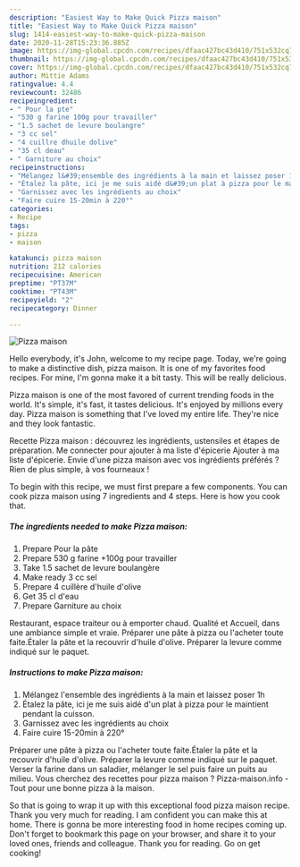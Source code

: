 ```yaml
---
description: "Easiest Way to Make Quick Pizza maison"
title: "Easiest Way to Make Quick Pizza maison"
slug: 1414-easiest-way-to-make-quick-pizza-maison
date: 2020-11-28T15:23:36.885Z
image: https://img-global.cpcdn.com/recipes/dfaac427bc43d410/751x532cq70/pizza-maison-photo-principale-de-la-recette.jpg
thumbnail: https://img-global.cpcdn.com/recipes/dfaac427bc43d410/751x532cq70/pizza-maison-photo-principale-de-la-recette.jpg
cover: https://img-global.cpcdn.com/recipes/dfaac427bc43d410/751x532cq70/pizza-maison-photo-principale-de-la-recette.jpg
author: Mittie Adams
ratingvalue: 4.4
reviewcount: 32486
recipeingredient:
- " Pour la pte"
- "530 g farine 100g pour travailler"
- "1.5 sachet de levure boulangre"
- "3 cc sel"
- "4 cuillre dhuile dolive"
- "35 cl deau"
- " Garniture au choix"
recipeinstructions:
- "Mélangez l&#39;ensemble des ingrédients à la main et laissez poser 1h"
- "Étalez la pâte, ici je me suis aidé d&#39;un plat à pizza pour le maintient pendant la cuisson."
- "Garnissez avec les ingrédients au choix"
- "Faire cuire 15-20min à 220°"
categories:
- Recipe
tags:
- pizza
- maison

katakunci: pizza maison 
nutrition: 212 calories
recipecuisine: American
preptime: "PT37M"
cooktime: "PT43M"
recipeyield: "2"
recipecategory: Dinner

---
```



![Pizza maison](https://img-global.cpcdn.com/recipes/dfaac427bc43d410/751x532cq70/pizza-maison-photo-principale-de-la-recette.jpg)

Hello everybody, it's John, welcome to my recipe page. Today, we're going to make a distinctive dish, pizza maison. It is one of my favorites food recipes. For mine, I'm gonna make it a bit tasty. This will be really delicious.

Pizza maison is one of the most favored of current trending foods in the world. It's simple, it's fast, it tastes delicious. It's enjoyed by millions every day. Pizza maison is something that I've loved my entire life. They're nice and they look fantastic.

Recette Pizza maison : découvrez les ingrédients, ustensiles et étapes de préparation. Me connecter pour ajouter à ma liste d&#39;épicerie Ajouter à ma liste d&#39;épicerie. Envie d&#39;une pizza maison avec vos ingrédients préférés ? Rien de plus simple, à vos fourneaux !


To begin with this recipe, we must first prepare a few components. You can cook pizza maison using 7 ingredients and 4 steps. Here is how you cook that.

<!--inarticleads1-->

##### The ingredients needed to make Pizza maison:

1. Prepare  Pour la pâte
1. Prepare 530 g farine +100g pour travailler
1. Take 1.5 sachet de levure boulangère
1. Make ready 3 cc sel
1. Prepare 4 cuillère d&#39;huile d&#39;olive
1. Get 35 cl d&#39;eau
1. Prepare  Garniture au choix


Restaurant, espace traiteur ou à emporter chaud. Qualité et Accueil, dans une ambiance simple et vraie. Préparer une pâte à pizza ou l&#39;acheter toute faite.Étaler la pâte et la recouvrir d&#39;huile d&#39;olive. Préparer la levure comme indiqué sur le paquet. 

<!--inarticleads2-->

##### Instructions to make Pizza maison:

1. Mélangez l&#39;ensemble des ingrédients à la main et laissez poser 1h
1. Étalez la pâte, ici je me suis aidé d&#39;un plat à pizza pour le maintient pendant la cuisson.
1. Garnissez avec les ingrédients au choix
1. Faire cuire 15-20min à 220°


Préparer une pâte à pizza ou l&#39;acheter toute faite.Étaler la pâte et la recouvrir d&#39;huile d&#39;olive. Préparer la levure comme indiqué sur le paquet. Verser la farine dans un saladier, mélanger le sel puis faire un puits au milieu. Vous cherchez des recettes pour pizza maison ? Pizza-maison.info - Tout pour une bonne pizza à la maison. 

So that is going to wrap it up with this exceptional food pizza maison recipe. Thank you very much for reading. I am confident you can make this at home. There is gonna be more interesting food in home recipes coming up. Don't forget to bookmark this page on your browser, and share it to your loved ones, friends and colleague. Thank you for reading. Go on get cooking!
